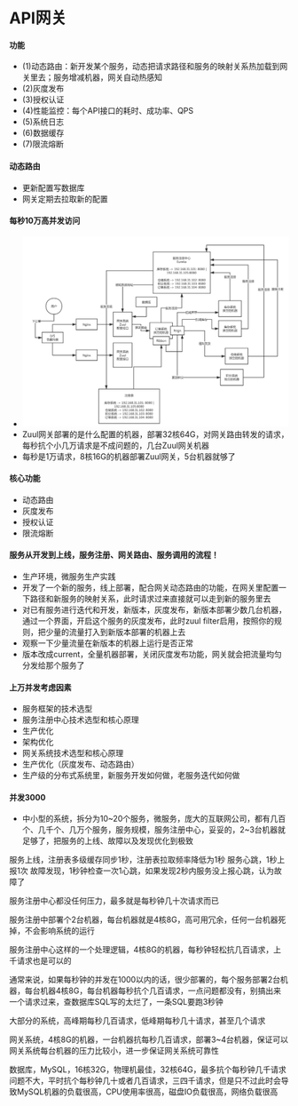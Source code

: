 # API网关

#### 功能
* (1)动态路由：新开发某个服务，动态把请求路径和服务的映射关系热加载到网关里去；服务增减机器，网关自动热感知
* (2)灰度发布
* (3)授权认证
* (4)性能监控：每个API接口的耗时、成功率、QPS
* (5)系统日志
* (6)数据缓存
* (7)限流熔断

#### 动态路由
* 更新配置写数据库
* 网关定期去拉取新的配置

#### 每秒10万高并发访问
* ![-w1045](media/15709234748181/15709245955804.jpg)
* Zuul网关部署的是什么配置的机器，部署32核64G，对网关路由转发的请求，每秒抗个小几万请求是不成问题的，几台Zuul网关机器
* 每秒是1万请求，8核16G的机器部署Zuul网关，5台机器就够了

#### 核心功能
* 动态路由
* 灰度发布
* 授权认证
* 限流熔断

#### 服务从开发到上线，服务注册、网关路由、服务调用的流程！
* 生产环境，微服务生产实践
* 开发了一个新的服务，线上部署，配合网关动态路由的功能，在网关里配置一下路径和新服务的映射关系，此时请求过来直接就可以走到新的服务里去
* 对已有服务进行迭代和开发，新版本，灰度发布，新版本部署少数几台机器，通过一个界面，开启这个服务的灰度发布，此时zuul filter启用，按照你的规则，把少量的流量打入到新版本部署的机器上去
* 观察一下少量流量在新版本的机器上运行是否正常
* 版本改成current，全量机器部署，关闭灰度发布功能，网关就会把流量均匀分发给那个服务了

#### 上万并发考虑因素
* 服务框架的技术选型
* 服务注册中心技术选型和核心原理
* 生产优化
* 架构优化
* 网关系统技术选型和核心原理
* 生产优化（灰度发布、动态路由）
* 生产级的分布式系统里，新服务开发如何做，老服务迭代如何做

#### 并发3000
* 中小型的系统，拆分为10~20个服务，微服务，庞大的互联网公司，都有几百个、几千个、几万个服务，服务规模，服务注册中心，妥妥的，2~3台机器就足够了，把服务的上线、故障以及发现优化到极致

服务上线，注册表多级缓存同步1秒，注册表拉取频率降低为1秒 服务心跳，1秒上报1次 故障发现，1秒钟检查一次1心跳，如果发现2秒内服务没上报心跳，认为故障了

服务注册中心都没任何压力，最多就是每秒钟几十次请求而已

服务注册中部署个2台机器，每台机器就是4核8G，高可用冗余，任何一台机器死掉，不会影响系统的运行

服务注册中心这样的一个处理逻辑，4核8G的机器，每秒钟轻松抗几百请求，上千请求也是可以的

通常来说，如果每秒钟的并发在1000以内的话，很少部署的，每个服务部署2台机器，每台机器4核8G，每台机器每秒抗个几百请求，一点问题都没有，别搞出来一个请求过来，查数据库SQL写的太烂了，一条SQL要跑3秒钟

大部分的系统，高峰期每秒几百请求，低峰期每秒几十请求，甚至几个请求

网关系统，4核8G的机器，一台机器抗每秒几百请求，部署3~4台机器，保证可以网关系统每台机器的压力比较小，进一步保证网关系统可靠性

数据库，MySQL，16核32G，物理机最佳，32核64G，最多抗个每秒钟几千请求问题不大，平时抗个每秒钟几十或者几百请求，三四千请求，但是只不过此时会导致MySQL机器的负载很高，CPU使用率很高，磁盘IO负载很高，网络负载很高